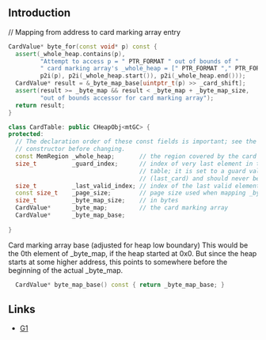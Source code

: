## Introduction


// Mapping from address to card marking array entry
```cpp
CardValue* byte_for(const void* p) const {
  assert(_whole_heap.contains(p),
         "Attempt to access p = " PTR_FORMAT " out of bounds of "
         " card marking array's _whole_heap = [" PTR_FORMAT "," PTR_FORMAT ")",
         p2i(p), p2i(_whole_heap.start()), p2i(_whole_heap.end()));
  CardValue* result = &_byte_map_base[uintptr_t(p) >> _card_shift];
  assert(result >= _byte_map && result < _byte_map + _byte_map_size,
         "out of bounds accessor for card marking array");
  return result;
}
```


```cpp
class CardTable: public CHeapObj<mtGC> {
protected:
  // The declaration order of these const fields is important; see the
  // constructor before changing.
  const MemRegion _whole_heap;       // the region covered by the card table
  size_t          _guard_index;      // index of very last element in the card
                                     // table; it is set to a guard value
                                     // (last_card) and should never be modified
  size_t          _last_valid_index; // index of the last valid element
  const size_t    _page_size;        // page size used when mapping _byte_map
  size_t          _byte_map_size;    // in bytes
  CardValue*      _byte_map;         // the card marking array
  CardValue*      _byte_map_base;
  
}
```


Card marking array base (adjusted for heap low boundary)
This would be the 0th element of _byte_map, if the heap started at 0x0.
But since the heap starts at some higher address, this points to somewhere before the beginning of the actual _byte_map.
```cpp
  CardValue* byte_map_base() const { return _byte_map_base; }

```


## Links

- [G1](/docs/CS/Java/JDK/JVM/GC/G1.md)